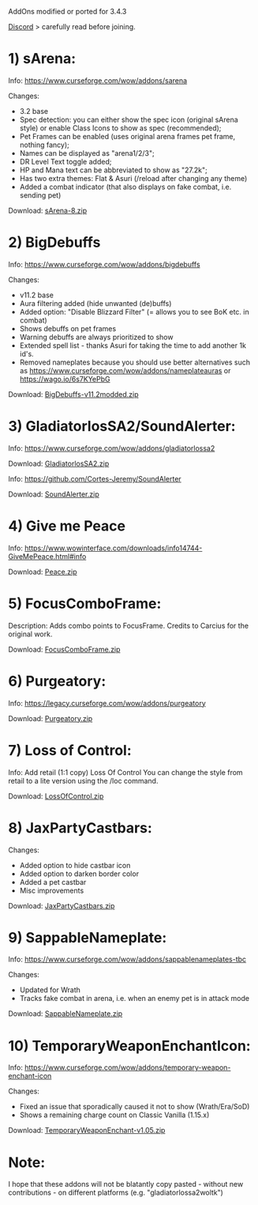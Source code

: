 AddOns modified or ported for 3.4.3

[Discord](http://discord.gg/CtxPasSQnQ) > carefully read before joining.

# **1) sArena:**

Info:
https://www.curseforge.com/wow/addons/sarena

Changes: 
- 3.2 base
- Spec detection: you can either show the spec icon (original sArena style) or enable Class Icons to show as spec (recommended);
- Pet Frames can be enabled (uses original arena frames pet frame, nothing fancy);
- Names can be displayed as "arena1/2/3";
- DR Level Text toggle added;
- HP and Mana text can be abbreviated to show as "27.2k";
- Has two extra themes: Flat & Asuri (/reload after changing any theme)
- Added a combat indicator (that also displays on fake combat, i.e. sending pet)

Download: [sArena-8.zip](https://github.com/XyzKangUI/AddOn-Collection/files/13490442/sArena-8.zip)

# **2) BigDebuffs**

Info: https://www.curseforge.com/wow/addons/bigdebuffs

Changes:
- v11.2 base
- Aura filtering added (hide unwanted (de)buffs)
- Added option: "Disable Blizzard Filter" (= allows you to see BoK etc. in combat)
- Shows debuffs on pet frames
- Warning debuffs are always prioritized to show
- Extended spell list - thanks Asuri for taking the time to add another 1k id's.
- Removed nameplates because you should use better alternatives such as https://www.curseforge.com/wow/addons/nameplateauras or https://wago.io/6s7KYePbG

Download: [BigDebuffs-v11.2modded.zip](https://github.com/XyzKangUI/AddOn-Collection/files/13495277/BigDebuffs-v11.2modded.zip)

# **3) GladiatorlosSA2/SoundAlerter**:

Info: https://www.curseforge.com/wow/addons/gladiatorlossa2

Download: [GladiatorlosSA2.zip](https://github.com/XyzKangUI/AddOn-Collection/files/13796690/GladiatorlosSA2.zip)

Info: https://github.com/Cortes-Jeremy/SoundAlerter

Download: [SoundAlerter.zip](https://github.com/XyzKangUI/AddOn-Collection/files/13490507/SoundAlerter.zip)

# **4) Give me Peace**
Info: https://www.wowinterface.com/downloads/info14744-GiveMePeace.html#info 

Download: [Peace.zip](https://github.com/XyzKangUI/AddOn-Collection/files/13490454/Peace.zip)

# **5) FocusComboFrame:**
Description: Adds combo points to FocusFrame. Credits to Carcius for the original work.

Download: [FocusComboFrame.zip](https://github.com/XyzKangUI/AddOn-Collection/files/13490486/FocusComboFrame.zip)

# **6) Purgeatory:**
Info: https://legacy.curseforge.com/wow/addons/purgeatory

Download: [Purgeatory.zip](https://github.com/XyzKangUI/AddOn-Collection/files/13490448/Purgeatory.zip)

# **7) Loss of Control:**
Info: Add retail (1:1 copy) Loss Of Control
You can change the style from retail to a lite version using the /loc command.

Download: [LossOfControl.zip](https://github.com/XyzKangUI/AddOn-Collection/files/13542764/LossOfControl.zip)

# **8) JaxPartyCastbars:**
Changes:
- Added option to hide castbar icon
- Added option to darken border color
- Added a pet castbar
- Misc improvements

Download: [JaxPartyCastbars.zip](https://github.com/XyzKangUI/AddOn-Collection/files/13482291/JaxPartyCastbars.zip)

# **9) SappableNameplate:**
Info: https://www.curseforge.com/wow/addons/sappablenameplates-tbc

Changes:
- Updated for Wrath
- Tracks fake combat in arena, i.e. when an enemy pet is in attack mode

Download: [SappableNameplate.zip](https://github.com/XyzKangUI/AddOn-Collection/files/13482337/SappableNameplate.zip)

# **10) TemporaryWeaponEnchantIcon:**
Info: https://www.curseforge.com/wow/addons/temporary-weapon-enchant-icon

Changes:
- Fixed an issue that sporadically caused it not to show (Wrath/Era/SoD)
- Shows a remaining charge count on Classic Vanilla (1.15.x)

Download: [TemporaryWeaponEnchant-v1.05.zip](https://github.com/XyzKangUI/AddOn-Collection/files/13806921/TemporaryWeaponEnchant-v1.05.zip)



# Note: 
I hope that these addons will not be blatantly copy pasted - without new contributions - on different platforms (e.g. "gladiatorlossa2woltk")
